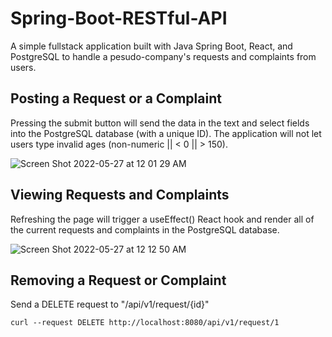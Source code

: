 # Spring-Boot-RESTful-API
A simple fullstack application built with Java Spring Boot, React, and PostgreSQL to handle a pesudo-company's requests and complaints from users.

## Posting a Request or a Complaint

Pressing the submit button will send the data in the text and select fields into the PostgreSQL database (with a unique ID). The application will not let users type invalid ages (non-numeric || < 0 || > 150).  

![Screen Shot 2022-05-27 at 12 01 29 AM](https://user-images.githubusercontent.com/76039575/170626710-50c887ca-3427-4247-8b12-1ef77eb54981.png)

## Viewing Requests and Complaints
Refreshing the page will trigger a useEffect() React hook and render all of the current requests and complaints in the PostgreSQL database.  

![Screen Shot 2022-05-27 at 12 12 50 AM](https://user-images.githubusercontent.com/76039575/170627834-a804bea9-eca8-4e90-ae83-8dc58e433eb6.png)

## Removing a Request or Complaint

Send a DELETE request to "/api/v1/request/{id}"  

`curl --request DELETE http://localhost:8080/api/v1/request/1`
